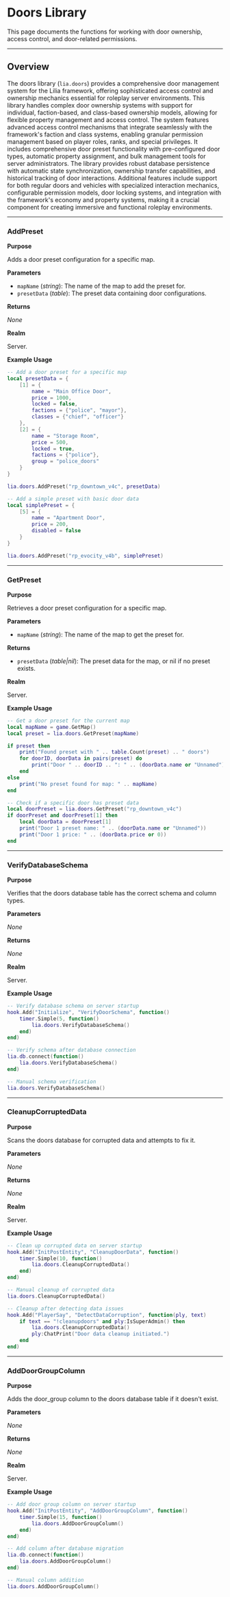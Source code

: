 # Doors Library

This page documents the functions for working with door ownership, access control, and door-related permissions.

---

## Overview

The doors library (`lia.doors`) provides a comprehensive door management system for the Lilia framework, offering sophisticated access control and ownership mechanics essential for roleplay server environments. This library handles complex door ownership systems with support for individual, faction-based, and class-based ownership models, allowing for flexible property management and access control. The system features advanced access control mechanisms that integrate seamlessly with the framework's faction and class systems, enabling granular permission management based on player roles, ranks, and special privileges. It includes comprehensive door preset functionality with pre-configured door types, automatic property assignment, and bulk management tools for server administrators. The library provides robust database persistence with automatic state synchronization, ownership transfer capabilities, and historical tracking of door interactions. Additional features include support for both regular doors and vehicles with specialized interaction mechanics, configurable permission models, door locking systems, and integration with the framework's economy and property systems, making it a crucial component for creating immersive and functional roleplay environments.

---

### AddPreset

**Purpose**

Adds a door preset configuration for a specific map.

**Parameters**

* `mapName` (*string*): The name of the map to add the preset for.
* `presetData` (*table*): The preset data containing door configurations.

**Returns**

*None*

**Realm**

Server.

**Example Usage**

```lua
-- Add a door preset for a specific map
local presetData = {
    [1] = {
        name = "Main Office Door",
        price = 1000,
        locked = false,
        factions = {"police", "mayor"},
        classes = {"chief", "officer"}
    },
    [2] = {
        name = "Storage Room",
        price = 500,
        locked = true,
        factions = {"police"},
        group = "police_doors"
    }
}

lia.doors.AddPreset("rp_downtown_v4c", presetData)

-- Add a simple preset with basic door data
local simplePreset = {
    [5] = {
        name = "Apartment Door",
        price = 200,
        disabled = false
    }
}

lia.doors.AddPreset("rp_evocity_v4b", simplePreset)
```

---

### GetPreset

**Purpose**

Retrieves a door preset configuration for a specific map.

**Parameters**

* `mapName` (*string*): The name of the map to get the preset for.

**Returns**

* `presetData` (*table|nil*): The preset data for the map, or nil if no preset exists.

**Realm**

Server.

**Example Usage**

```lua
-- Get a door preset for the current map
local mapName = game.GetMap()
local preset = lia.doors.GetPreset(mapName)

if preset then
    print("Found preset with " .. table.Count(preset) .. " doors")
    for doorID, doorData in pairs(preset) do
        print("Door " .. doorID .. ": " .. (doorData.name or "Unnamed"))
    end
else
    print("No preset found for map: " .. mapName)
end

-- Check if a specific door has preset data
local doorPreset = lia.doors.GetPreset("rp_downtown_v4c")
if doorPreset and doorPreset[1] then
    local doorData = doorPreset[1]
    print("Door 1 preset name: " .. (doorData.name or "Unnamed"))
    print("Door 1 price: " .. (doorData.price or 0))
end
```

---

### VerifyDatabaseSchema

**Purpose**

Verifies that the doors database table has the correct schema and column types.

**Parameters**

*None*

**Returns**

*None*

**Realm**

Server.

**Example Usage**

```lua
-- Verify database schema on server startup
hook.Add("Initialize", "VerifyDoorSchema", function()
    timer.Simple(5, function()
        lia.doors.VerifyDatabaseSchema()
    end)
end)

-- Verify schema after database connection
lia.db.connect(function()
    lia.doors.VerifyDatabaseSchema()
end)

-- Manual schema verification
lia.doors.VerifyDatabaseSchema()
```

---

### CleanupCorruptedData

**Purpose**

Scans the doors database for corrupted data and attempts to fix it.

**Parameters**

*None*

**Returns**

*None*

**Realm**

Server.

**Example Usage**

```lua
-- Clean up corrupted data on server startup
hook.Add("InitPostEntity", "CleanupDoorData", function()
    timer.Simple(10, function()
        lia.doors.CleanupCorruptedData()
    end)
end)

-- Manual cleanup of corrupted data
lia.doors.CleanupCorruptedData()

-- Cleanup after detecting data issues
hook.Add("PlayerSay", "DetectDataCorruption", function(ply, text)
    if text == "!cleanupdoors" and ply:IsSuperAdmin() then
        lia.doors.CleanupCorruptedData()
        ply:ChatPrint("Door data cleanup initiated.")
    end
end)
```

---

### AddDoorGroupColumn

**Purpose**

Adds the door_group column to the doors database table if it doesn't exist.

**Parameters**

*None*

**Returns**

*None*

**Realm**

Server.

**Example Usage**

```lua
-- Add door group column on server startup
hook.Add("InitPostEntity", "AddDoorGroupColumn", function()
    timer.Simple(15, function()
        lia.doors.AddDoorGroupColumn()
    end)
end)

-- Add column after database migration
lia.db.connect(function()
    lia.doors.AddDoorGroupColumn()
end)

-- Manual column addition
lia.doors.AddDoorGroupColumn()
```

